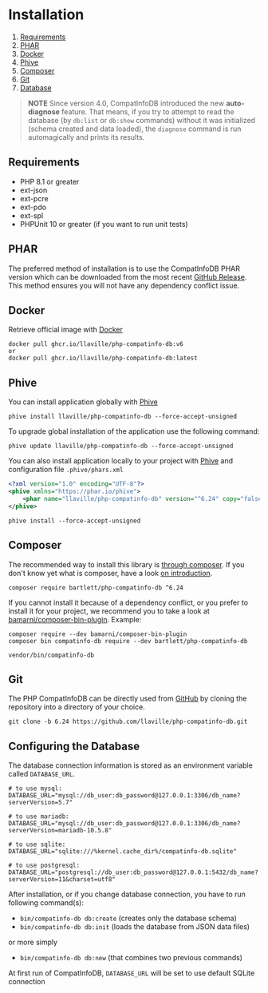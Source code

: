 <!-- markdownlint-disable MD013 -->
# Installation

1. [Requirements](#requirements)
2. [PHAR](#phar)
3. [Docker](#docker)
4. [Phive](#phive)
5. [Composer](#composer)
6. [Git](#git)
7. [Database](#configuring-the-database)

> **NOTE** Since version 4.0, CompatInfoDB introduced the new **auto-diagnose** feature.
That means, if you try to attempt to read the database (by `db:list` or `db:show` commands)
without it was initialized (schema created and data loaded), the `diagnose` command is run automagically and prints its results.

## Requirements

* PHP 8.1 or greater
* ext-json
* ext-pcre
* ext-pdo
* ext-spl
* PHPUnit 10 or greater (if you want to run unit tests)

## PHAR

The preferred method of installation is to use the CompatInfoDB PHAR version which can be downloaded from the most recent
[GitHub Release][releases]. This method ensures you will not have any dependency conflict issue.

## Docker

Retrieve official image with [Docker][docker]

```shell
docker pull ghcr.io/llaville/php-compatinfo-db:v6
or
docker pull ghcr.io/llaville/php-compatinfo-db:latest
```

## Phive

You can install application globally with [Phive][phive]

```shell
phive install llaville/php-compatinfo-db --force-accept-unsigned
```

To upgrade global installation of the application use the following command:

```shell
phive update llaville/php-compatinfo-db --force-accept-unsigned
```

You can also install application locally to your project with [Phive][phive] and configuration file `.phive/phars.xml`

```xml
<?xml version="1.0" encoding="UTF-8"?>
<phive xmlns="https://phar.io/phive">
    <phar name="llaville/php-compatinfo-db" version="^6.24" copy="false" />
</phive>
```

```shell
phive install --force-accept-unsigned
```

## Composer

The recommended way to install this library is [through composer][composer].
If you don't know yet what is composer, have a look [on introduction][composer-intro].

```shell
composer require bartlett/php-compatinfo-db ^6.24
```

If you cannot install it because of a dependency conflict, or you prefer to install it for your project, we recommend
you to take a look at [bamarni/composer-bin-plugin][bamarni/composer-bin-plugin]. Example:

```shell
composer require --dev bamarni/composer-bin-plugin
composer bin compatinfo-db require --dev bartlett/php-compatinfo-db

vendor/bin/compatinfo-db
```

## Git

The PHP CompatInfoDB can be directly used from [GitHub][github-repo] by cloning the repository into a directory of your choice.

```shell
git clone -b 6.24 https://github.com/llaville/php-compatinfo-db.git
```

## Configuring the Database

The database connection information is stored as an environment variable called `DATABASE_URL`.

```shell
# to use mysql:
DATABASE_URL="mysql://db_user:db_password@127.0.0.1:3306/db_name?serverVersion=5.7"

# to use mariadb:
DATABASE_URL="mysql://db_user:db_password@127.0.0.1:3306/db_name?serverVersion=mariadb-10.5.8"

# to use sqlite:
DATABASE_URL="sqlite:///%kernel.cache_dir%/compatinfo-db.sqlite"

# to use postgresql:
DATABASE_URL="postgresql://db_user:db_password@127.0.0.1:5432/db_name?serverVersion=11&charset=utf8"
```

After installation, or if you change database connection, you have to run following command(s):

* `bin/compatinfo-db db:create` (creates only the database schema)
* `bin/compatinfo-db db:init` (loads the database from JSON data files)

or more simply

* `bin/compatinfo-db db:new` (that combines two previous commands)

At first run of CompatInfoDB, `DATABASE_URL` will be set to use default SQLite connection

[releases]: https://github.com/llaville/php-compatinfo-db/releases/
[composer]: https://getcomposer.org
[composer-intro]: http://getcomposer.org/doc/00-intro.md
[bamarni/composer-bin-plugin]: https://github.com/bamarni/composer-bin-plugin
[github-repo]: https://github.com/llaville/php-compatinfo-db.git
[phive]: https://github.com/phar-io/phive
[docker]: https://docs.docker.com/get-docker/
